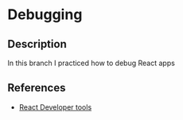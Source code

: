 # Debugging

## Description

In this branch I practiced how to debug React apps

## References

- [React Developer tools](https://reactjs.org/blog/2015/09/02/new-react-developer-tools.html)